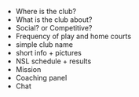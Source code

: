 - Where is the club?
- What is the club about?
- Social? or Competitive?
- Frequency of play and home courts
- simple club name
- short info + pictures
- NSL schedule + results
- Mission
- Coaching panel
- Chat
